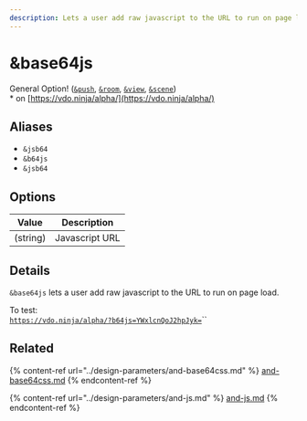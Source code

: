 ```yaml
---
description: Lets a user add raw javascript to the URL to run on page load
---
```


# \&base64js

General Option! ([`&push`](../../source-settings/push.md), [`&room`](../../general-settings/room.md), [`&view`](../view-parameters/view.md), [`&scene`](../view-parameters/scene.md))\
\* on [https://vdo.ninja/alpha/](https://vdo.ninja/alpha/)

## Aliases

* `&jsb64`
* `&b64js`
* `&jsb64`

## Options

| Value    | Description    |
| -------- | -------------- |
| (string) | Javascript URL |

## Details

`&base64js` lets a user add raw javascript to the URL to run on page load.

To test:\
[`https://vdo.ninja/alpha/?b64js=YWxlcnQoJ2hpJyk=`](https://vdo.ninja/alpha/?b64js=YWxlcnQoJ2hpJyk=)``

## Related

{% content-ref url="../design-parameters/and-base64css.md" %}
[and-base64css.md](../design-parameters/and-base64css.md)
{% endcontent-ref %}

{% content-ref url="../design-parameters/and-js.md" %}
[and-js.md](../design-parameters/and-js.md)
{% endcontent-ref %}
